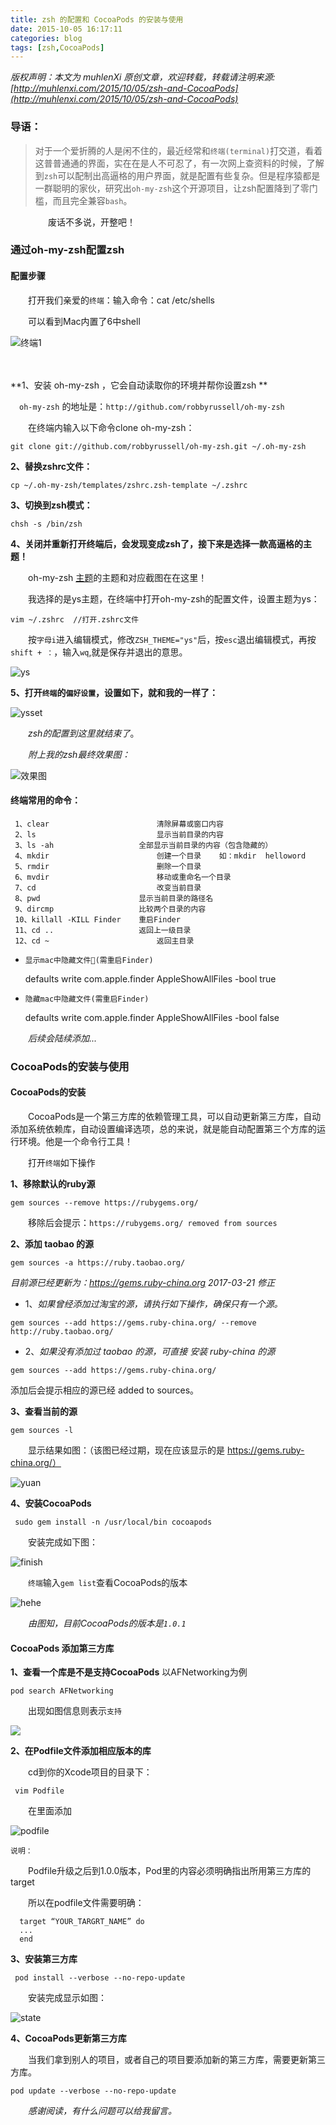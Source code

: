 ```yaml
---
title: zsh 的配置和 CocoaPods 的安装与使用
date: 2015-10-05 16:17:11
categories: blog
tags: [zsh,CocoaPods]
---
```


 *版权声明：本文为 muhlenXi 原创文章，欢迎转载，转载请注明来源: [http://muhlenxi.com/2015/10/05/zsh-and-CocoaPods](http://muhlenxi.com/2015/10/05/zsh-and-CocoaPods)*

### 导语：

> 对于一个爱折腾的人是闲不住的，最近经常和`终端(terminal)`打交道，看着这普普通通的界面，实在在是人不可忍了，有一次网上查资料的时候，了解到`zsh`可以配制出高逼格的用户界面，就是配置有些复杂。但是程序猿都是一群聪明的家伙，研究出`oh-my-zsh`这个开源项目，让zsh配置降到了零门槛，而且完全兼容`bash`。

　　
　　废话不多说，开整吧！
　　
　　<!-- more -->
　　
### 通过oh-my-zsh配置zsh

#### 配置步骤

　　打开我们亲爱的`终端`：输入命令：cat /etc/shells

　　可以看到Mac内置了6中shell
　　

![终端1](http://7xvffo.com1.z0.glb.clouddn.com/%E7%BB%88%E7%AB%AF1.png)

　　

**1、安装 oh-my-zsh ，它会自动读取你的环境并帮你设置zsh **

　`oh-my-zsh` 的地址是：`http://github.com/robbyrussell/oh-my-zsh`

　　在终端内输入以下命令clone oh-my-zsh：

    git clone git://github.com/robbyrussell/oh-my-zsh.git ~/.oh-my-zsh  
    
**2、替换zshrc文件：**

    cp ~/.oh-my-zsh/templates/zshrc.zsh-template ~/.zshrc
    
**3、切换到zsh模式：**

    chsh -s /bin/zsh
    
**4、关闭并重新打开终端后，会发现变成zsh了，接下来是选择一款高逼格的主题！**

　　oh-my-zsh [主题](https://github.com/robbyrussell/oh-my-zsh/wiki/themes)的主题和对应截图在在这里！

　　我选择的是ys主题，在终端中打开oh-my-zsh的配置文件，设置主题为ys：

    vim ~/.zshrc  //打开.zshrc文件
    
　　按`字母i`进入编辑模式，修改`ZSH_THEME="ys"`后，按`esc`退出编辑模式，再按`shift + ：`，输入`wq`,就是保存并退出的意思。

![ys](http://7xvffo.com1.z0.glb.clouddn.com/ys.png)

**5、打开`终端`的`偏好设置`，设置如下，就和我的一样了：**

![ysset](http://7xvffo.com1.z0.glb.clouddn.com/zsh%E8%AE%BE%E7%BD%AE.png)

　　*zsh的配置到这里就结束了*。
    
　　*附上我的zsh最终效果图：*

![效果图](http://7xvffo.com1.z0.glb.clouddn.com/zsh%E6%95%88%E6%9E%9C%E5%9B%BE.png)
    
#### 终端常用的命令：

     1、clear						清除屏幕或窗口内容
     2、ls							显示当前目录的内容
     3、ls -ah					全部显示当前目录的内容（包含隐藏的）
     4、mkdir						创建一个目录    如：mkdir  helloword
     5、rmdir						删除一个目录
     6、mvdir						移动或重命名一个目录
     7、cd							改变当前目录
     8、pwd						显示当前目录的路径名
     9、dircmp					比较两个目录的内容 
     10、killall -KILL Finder	重启Finder
     11、cd ..					返回上一级目录
     12、cd ~						返回主目录
     
     
 * `显示mac中隐藏文件(需重启Finder)`
   
   defaults write com.apple.finder AppleShowAllFiles -bool true 
         
 * `隐藏mac中隐藏文件(需重启Finder)`
 
   defaults write com.apple.finder AppleShowAllFiles -bool false
         
 　　*后续会陆续添加...*


### CocoaPods的安装与使用

#### CocoaPods的安装

　　CocoaPods是一个第三方库的依赖管理工具，可以自动更新第三方库，自动添加系统依赖库，自动设置编译选项，总的来说，就是能自动配置第三个方库的运行环境。他是一个命令行工具！

　　打开`终端`如下操作

**1、移除默认的ruby源**

    gem sources --remove https://rubygems.org/
    
　　移除后会提示：`https://rubygems.org/ removed from sources`

**2、添加 taobao 的源**

    gem sources -a https://ruby.taobao.org/
    
*目前源已经更新为：https://gems.ruby-china.org 2017-03-21 修正*

* 1、*如果曾经添加过淘宝的源，请执行如下操作，确保只有一个源。*
    
`gem sources --add https://gems.ruby-china.org/ --remove http://ruby.taobao.org/`
    
* 2、*如果没有添加过 taobao 的源，可直接 安装 ruby-china 的源* 
    
`gem sources --add https://gems.ruby-china.org/`
    
    
添加后会提示相应的源已经 added to sources。
 
**3、查看当前的源**

    gem sources -l
    
 　　显示结果如图：（该图已经过期，现在应该显示的是 https://gems.ruby-china.org/）
 
 ![yuan](http://7xvffo.com1.z0.glb.clouddn.com/%E6%B7%98%E5%AE%9D%E6%BA%90.png)
 
 **4、安装CocoaPods**
 
     sudo gem install -n /usr/local/bin cocoapods
     
 　　安装完成如下图：
 
 ![finish](http://7xvffo.com1.z0.glb.clouddn.com/CocoaPods%E5%AE%89%E8%A3%85.png)
 
 　　`终端`输入`gem list`查看CocoaPods的版本
 
 ![hehe](http://7xvffo.com1.z0.glb.clouddn.com/gemlist.png)
 
 　　*由图知，目前CocoaPods的版本是`1.0.1`*
 
#### CocoaPods 添加第三方库

**1、查看一个库是不是支持CocoaPods** 以AFNetworking为例

    pod search AFNetworking
    
 　　出现如图信息则表示`支持`
 
 ![](http://7xvffo.com1.z0.glb.clouddn.com/AFNEtworking.png)
 
 **2、在Podfile文件添加相应版本的库**
 
 　　cd到你的Xcode项目的目录下：
 
     vim Podfile
     
 　　在里面添加
 
 ![podfile](http://7xvffo.com1.z0.glb.clouddn.com/podfile.png)
 
 `说明：`
 
 　　Podfile升级之后到1.0.0版本，Pod里的内容必须明确指出所用第三方库的target
 
 　　所以在podfile文件需要明确：
 
      target “YOUR_TARGRT_NAME” do   
      ...
      end
  
  
 **3、安装第三方库**   
 
     pod install --verbose --no-repo-update
     
 　　安装完成显示如图：
 
 ![state](http://7xvffo.com1.z0.glb.clouddn.com/state.png)
 

**4、CocoaPods更新第三方库**

　　当我们拿到别人的项目，或者自己的项目要添加新的第三方库，需要更新第三方库。

    pod update --verbose --no-repo-update
    

　　*感谢阅读，有什么问题可以给我留言。*

